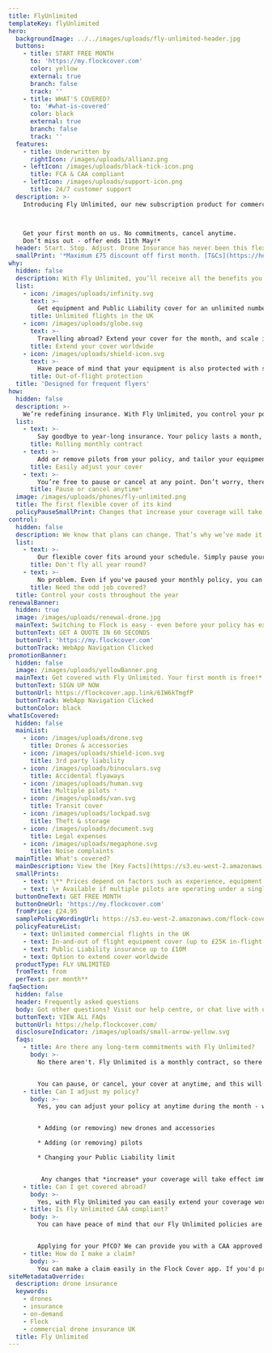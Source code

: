 ```yaml
---
title: FlyUnlimited
templateKey: flyUnlimited
hero:
  backgroundImage: ../../images/uploads/fly-unlimited-header.jpg
  buttons:
    - title: START FREE MONTH
      to: 'https://my.flockcover.com'
      color: yellow
      external: true
      branch: false
      track: ''
    - title: WHAT'S COVERED?
      to: '#what-is-covered'
      color: black
      external: true
      branch: false
      track: ''
  features:
    - title: Underwritten by
      rightIcon: /images/uploads/allianz.png
    - leftIcon: /images/uploads/black-tick-icon.png
      title: FCA & CAA compliant
    - leftIcon: /images/uploads/support-icon.png
      title: 24/7 customer support
  description: >-
    Introducing Fly Unlimited, our new subscription product for commercial pilots.



    Get your first month on us. No commitments, cancel anytime.
    Don’t miss out - offer ends 11th May!*
  header: Start. Stop. Adjust. Drone Insurance has never been this flexible.
  smallPrint: '*Maximum £75 discount off first month. [T&Cs](https://help.flockcover.com/legal/free-month-fly-unlimited-tcs) apply.'
why:
  hidden: false
  description: With Fly Unlimited, you’ll receive all the benefits you’d expect from an annual policy - without the long-term commitment.
  list:
    - icon: /images/uploads/infinity.svg
      text: >-
        Get equipment and Public Liability cover for an unlimited number of commercial flights throughout the UK.
      title: Unlimited flights in the UK      
    - icon: /images/uploads/globe.svg
      text: >-
        Travelling abroad? Extend your cover for the month, and scale it down again when you return.  
      title: Extend your cover worldwide
    - icon: /images/uploads/shield-icon.svg
      text: >-
        Have peace of mind that your equipment is also protected with storage, transit, and theft insurance.
      title: Out-of-flight protection
  title: 'Designed for frequent flyers'
how:
  hidden: false
  description: >-
    We’re redefining insurance. With Fly Unlimited, you control your policy. At all times.
  list:
    - text: >-
        Say goodbye to year-long insurance. Your policy lasts a month, and renews automatically until you say when.
      title: Rolling monthly contract
    - text: >-
        Add or remove pilots from your policy, and tailor your equipment cover and liability limits in seconds.
      title: Easily adjust your cover
    - text: >-
        You’re free to pause or cancel at any point. Don’t worry, there are no hidden fees or ambiguous exit clauses.
      title: Pause or cancel anytime*
  image: /images/uploads/phones/fly-unlimited.png
  title: The first flexible cover of its kind
  policyPauseSmallPrint: Changes that increase your coverage will take effect immediately. If you downgrade, pause or cancel your cover, this will take effect on your next monthly renewal date.
control:
  hidden: false
  description: We know that plans can change. That’s why we’ve made it easy for you to only pay for the cover you need.
  list:
    - text: >-
        Our flexible cover fits around your schedule. Simply pause your policy when things wind down, and restart it again when it suits you.
      title: Don't fly all year round?
    - text: >-
        No problem. Even if you've paused your monthly policy, you can get covered for as little as one hour with our Pay-as-you-fly product.
      title: Need the odd job covered?
  title: Control your costs throughout the year
renewalBanner:
  hidden: true
  image: /images/uploads/renewal-drone.jpg
  mainText: Switching to Flock is easy - even before your policy has expired. Join Flock today!
  buttonText: GET A QUOTE IN 60 SECONDS
  buttonUrl: 'https://my.flockcover.com'
  buttonTrack: WebApp Navigation Clicked
promotionBanner:
  hidden: false
  image: /images/uploads/yellowBanner.png
  mainText: Get covered with Fly Unlimited. Your first month is free!*
  buttonText: SIGN UP NOW
  buttonUrl: https://flockcover.app.link/6IW6kTmgfP
  buttonTrack: WebApp Navigation Clicked
  buttonColor: black
whatIsCovered:
  hidden: false
  mainList:
    - icon: /images/uploads/drone.svg
      title: Drones & accessories
    - icon: /images/uploads/shield-icon.svg
      title: 3rd party liability
    - icon: /images/uploads/binoculars.svg
      title: Accidental flyaways
    - icon: /images/uploads/human.svg
      title: Multiple pilots ⁺
    - icon: /images/uploads/van.svg
      title: Transit cover
    - icon: /images/uploads/lockpad.svg
      title: Theft & storage
    - icon: /images/uploads/document.svg
      title: Legal expenses
    - icon: /images/uploads/megaphone.svg
      title: Noise complaints
  mainTitle: What's covered?
  mainDescription: View the [Key Facts](https://s3.eu-west-2.amazonaws.com/flock-cover-static/IPID-fly-unlimited.pdf) for details of what's covered.
  smallPrints:
    - text: \** Prices depend on factors such as experience, equipment and claims history.
    - text: \+ Available if multiple pilots are operating under a single PfCO.
  buttonOneText: GET FREE MONTH
  buttonOneUrl: 'https://my.flockcover.com'
  fromPrice: £24.95
  samplePolicyWordingUrl: https://s3.eu-west-2.amazonaws.com/flock-cover-static/IPID-fly-unlimited.pdf
  policyFeatureList:
    - text: Unlimited commercial flights in the UK
    - text: In-and-out of flight equipment cover (up to £25K in-flight limit)
    - text: Public Liability insurance up to £10M
    - text: Option to extend cover worldwide
  productType: FLY UNLIMITED
  fromText: from
  perText: per month**
faqSection:
  hidden: false
  header: Frequently asked questions
  body: Got other questions? Visit our help centre, or chat live with us now.
  buttonText: VIEW ALL FAQs
  buttonUrl: https://help.flockcover.com/
  disclosureIndicator: /images/uploads/small-arrow-yellow.svg
  faqs:
    - title: Are there any long-term commitments with Fly Unlimited?
      body: >-
        No there aren't. Fly Unlimited is a monthly contract, so there are no long-term commitments.


        You can pause, or cancel, your cover at anytime, and this will take effect on your next monthly renewal date. Don't worry, we'll never hit you with any cancellation fees.
    - title: Can I adjust my policy?
      body: >-
        Yes, you can adjust your policy at anytime during the month - with no admin fees! This can involve:


        * Adding (or removing) new drones and accessories

        * Adding (or removing) pilots

        * Changing your Public Liability limit


         Any changes that *increase* your coverage will take effect immediately, and we'll take payment for the price difference. Any changes that *lower* your coverage will take effect on your next monthly renewal date.
    - title: Can I get covered abroad?
      body: >-
        Yes, with Fly Unlimited you can easily extend your coverage worldwide as and when you need to. It's then easy to scale back your cover when you return.
    - title: Is Fly Unlimited CAA compliant?
      body: >-
        You can have peace of mind that our Fly Unlimited policies are CAA compliant and EC785/2004 compliant.


        Applying for your PfCO? We can provide you with a CAA approved proof of compliant insurance certificate . To get yours instantly emailed to you, download the Flock Cover app, and tap on ‘Your Details’ in the main menu.
    - title: How do I make a claim?
      body: >-
        You can make a claim easily in the Flock Cover app. If you'd prefer to talk to a human, you can give us a call anytime on [+44 (0) 1234 480260](tel:+4401234480260). We’re here to help!
siteMetadataOverride:
  description: drone insurance
  keywords:
    - drones
    - insurance
    - on-demand
    - Flock
    - commercial drone insurance UK
  title: Fly Unlimited
---
```

